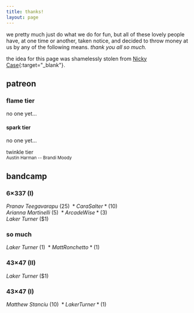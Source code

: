```yaml
---
title: thanks!
layout: page
---
```


we pretty much just do what we do for fun, but all of these lovely people have, at one time or another, taken notice, and decided to throw money at us by any of the following means. *thank you all so much.*

the idea for this page was shamelessly stolen from [Nicky Case](https://ncase.me){:target="_blank"}.

## patreon

### flame tier
no one yet...

#### spark tier
no one yet...

twinkle tier\
<small>Austin Harman -- Brandi Moody</small>

## bandcamp

### 6&times;337 (I)
*Pranav Teegavarapu* ($25)\
*Cara Salter* ($10)\
*Arianna Martinelli* ($5)\
*Arcade Wise* ($3)\
*Laker Turner* ($1)

### so much
*Laker Turner* ($1)\
*Matt Ronchetto* ($1)

### 43&times;47 (II)
*Laker Turner* ($1)

### 43&times;47 (I)
*Matthew Stanciu* ($10)\
*Laker Turner* ($1)
